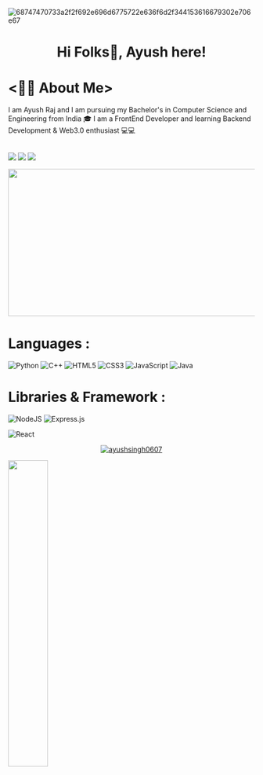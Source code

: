![68747470733a2f2f692e696d6775722e636f6d2f344153616679302e706e67](https://user-images.githubusercontent.com/80635510/149666617-b194a515-9bee-492e-8c47-90ef758fbb97.png)
<h1 align="center">Hi Folks👋, Ayush here!</h1>
<!-- <h3 align="center">I am a Computer Science student & Web developer.</h3> -->
<h1><👨‍💻 About Me></h1>
    I am Ayush Raj and I am pursuing my Bachelor's in Computer Science and Engineering from India 🎓 I am a FrontEnd Developer and learning Backend Development & Web3.0 enthusiast 💻💻

   <br>
    <br/>
<!--      Links      -->
     
     
[![](https://img.shields.io/badge/-ayush_raj-blue?style=for-the-badge&logo=Linkedin&logoColor=white&linkhttps://www.linkedin.com/in/ayush-raj-9b4255209/)](https://www.linkedin.com/in/ayush-raj-9b4255209/)
[![](https://img.shields.io/badge/-ayushraj0607@gmail.com-c14438?style=for-the-badge&logo=gmail&logoColor=white&link=mailto:ayushraj0607)](mailto:ayushraj0607@gmail.com)
[![](https://img.shields.io/badge/-ayushsingh0607-171515?style=for-the-badge&logo=github&logoColor=white)](https://github.com/ayushsingh0607)




<!-- <br /> -->
<div align="center">
  <img src="https://media.giphy.com/media/dWesBcTLavkZuG35MI/giphy.gif" width="600" height="300"/>
</div>

<!-- - 😁💻🔌 Travelling | Fitness | Dancing | Movies | Cooking | Cricket | Swimming | Coding  -->



<h1>Languages :</h1> 

![Python](https://img.shields.io/badge/-Python-black?style=for-the-badge&logo=Python)
![C++](https://img.shields.io/badge/-C++-00599C?style=for-the-badge&logo=c%2B%2B)
![HTML5](https://img.shields.io/badge/-HTML5-E34F26?style=for-the-badge&logo=html5&logoColor=white)
![CSS3](https://img.shields.io/badge/-CSS3-1572B6?style=for-the-badge&logo=css3)
![JavaScript](https://img.shields.io/badge/-JavaScript-black?style=for-the-badge&logo=javascript)
![Java](https://img.shields.io/badge/-Java-yellow?style=for-the-badge&logo=java)


<h1>Libraries & Framework :</h1>

![NodeJS](https://img.shields.io/badge/node.js-6DA55F?style=for-the-badge&logo=node.js&logoColor=white)
![Express.js](https://img.shields.io/badge/express.js-%23404d59.svg?style=for-the-badge&logo=express&logoColor=%2361DAFB)
<!-- ![MongoDB](https://img.shields.io/badge/-MongoDB-4DB33D?style=for-the-badge&logo=mongodb) -->
![React](https://img.shields.io/badge/react-%2320232a.svg?style=for-the-badge&logo=react&logoColor=%2361DAFB)
<!-- ![Bootstrap](https://img.shields.io/badge/bootstrap-%23563D7C.svg?style=for-the-badge&logo=bootstrap&logoColor=white) -->


<p align="center"> <a href=""><img src="https://github-profile-trophy.vercel.app/?username=ayushsingh0607&theme=darkhub&no-bg=true&row=1&margin-w=15&margin-h=15" alt="ayushsingh0607" /></a> </p>
<!-- <img align="center" alt="GIF" src="coding-freak.gif?raw=true" width="450" height="290" />  -->
<p align = "left">
     <img src = "https://github-readme-streak-stats.herokuapp.com/?user=ayushsingh0607&theme=radical" align = "left" width="40%">
</p>

<!-- <p align = "center">
     <img src = "https://github-readme-stats.vercel.app/api/top-langs/?username=ayushsingh0607&theme=tokyonight" align = "center" width="50%">
</p> -->
<!-- - **[Detailed Stats](https://gitstats.me/ayushsingh0607)** -->
